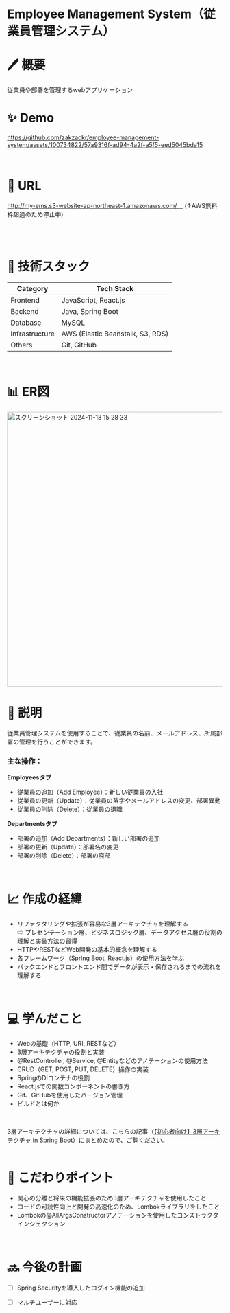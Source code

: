 # Employee Management System（従業員管理システム）
# 🖊️ 概要
従業員や部署を管理するwebアプリケーション
<br>

# ✨ Demo



https://github.com/zakzackr/employee-management-system/assets/100734822/57a9316f-ad94-4a2f-a5f5-eed5045bda15


<br>    

# 🔗 URL
http://my-ems.s3-website-ap-northeast-1.amazonaws.com/　
(↑AWS無料枠超過のため停止中)

<br>　　

# 💾 技術スタック
| Category | Tech Stack |
| ---- | ---- |
| Frontend | JavaScript, React.js |
| Backend | Java, Spring Boot |
| Database | MySQL |
| Infrastructure | AWS (Elastic Beanstalk, S3, RDS) |
| Others | Git, GitHub |
<br>

# 📊 ER図
<img width="640" alt="スクリーンショット 2024-11-18 15 28 33" src="https://github.com/user-attachments/assets/9eeddd27-c10f-4e6b-a067-bdcf8196b3a3">

# 📝 説明
従業員管理システムを使用することで、従業員の名前、メールアドレス、所属部署の管理を行うことができます。
    
### 主な操作：
**Employeesタブ**    
* 従業員の追加（Add Employee）：新しい従業員の入社    
* 従業員の更新（Update）：従業員の苗字やメールアドレスの変更、部署異動
* 従業員の削除（Delete）：従業員の退職
    
**Departmentsタブ**    
* 部署の追加（Add Departments）：新しい部署の追加
* 部署の更新（Update）：部署名の変更   
* 部署の削除（Delete）：部署の廃部
<br>

# 📈 作成の経緯
* リファクタリングや拡張が容易な3層アーキテクチャを理解する    
  ⇨ プレゼンテーション層、ビジネスロジック層、データアクセス層の役割の理解と実装方法の習得
* HTTPやRESTなどWeb開発の基本的概念を理解する
* 各フレームワーク（Spring Boot, React.js）の使用方法を学ぶ
* バックエンドとフロントエンド間でデータが表示・保存されるまでの流れを理解する
<br>    
 
# 💻 学んだこと
* Webの基礎（HTTP, URI, RESTなど）
* 3層アーキテクチャの役割と実装
* @RestController, @Service, @Entityなどのアノテーションの使用方法
* CRUD（GET, POST, PUT, DELETE）操作の実装
* SpringのDIコンテナの役割
* React.jsでの関数コンポーネントの書き方
* Git、GitHubを使用したバージョン管理
* ビルドとは何か
<br>

3層アーキテクチャの詳細については、こちらの記事（[【初心者向け】3層アーキテクチャ in Spring Boot](https://qiita.com/shibainuu/items/757c2e418459e4b51dd1)）にまとめたので、ご覧ください。    
<br>

# 🌈 こだわりポイント
* 関心の分離と将来の機能拡張のため3層アーキテクチャを使用したこと
* コードの可読性向上と開発の高速化のため、Lombokライブラリをしたこと
* Lombokの@AllArgsConstructorアノテーションを使用したコンストラクタインジェクション
<br>

# 🔜 今後の計画
- [ ] Spring Securityを導入したログイン機能の追加　　　　    
- [ ] マルチユーザーに対応
<br>　　　　
  

    
